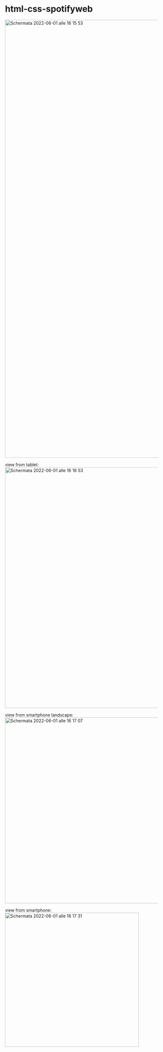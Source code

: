 # html-css-spotifyweb
<img width="1440" alt="Schermata 2022-06-01 alle 16 15 53" src="https://user-images.githubusercontent.com/95136261/171427187-a78b4345-6336-4b25-95af-71a353bc7954.png">


view from tablet:
<img width="792" alt="Schermata 2022-06-01 alle 16 16 53" src="https://user-images.githubusercontent.com/95136261/171427214-80c92d94-0ed4-4145-905d-fcebe0f9b8b5.png">


view from smartphone landscape:
<img width="611" alt="Schermata 2022-06-01 alle 16 17 07" src="https://user-images.githubusercontent.com/95136261/171427243-e27ae1b5-bf80-45ed-aa2d-345b6ef7bb89.png">

view from smartphone:
<img width="441" alt="Schermata 2022-06-01 alle 16 17 31" src="https://user-images.githubusercontent.com/95136261/171427278-dd841283-8279-4a0c-b73d-48a460a96295.png">
